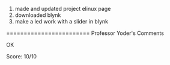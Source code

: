 1) made and updated project elinux page
2) downloaded blynk
3) make a led work with a slider in blynk

========================
Professor Yoder's Comments

OK

Score:  10/10